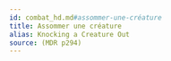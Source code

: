 ```yaml
---
id: combat_hd.md#assommer-une-créature
title: Assommer une créature
alias: Knocking a Creature Out
source: (MDR p294)
---
```


